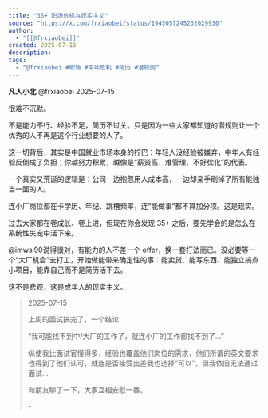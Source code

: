 ```yaml
---
title: "35+ 职场危机与现实主义"
source: "https://x.com/frxiaobei/status/1945057245232029930"
author:
  - "[[@frxiaobei]]"
created: 2025-07-16
description:
tags:
  - "@frxiaobei #职场 #中年危机 #简历 #潜规则"
---
```

**凡人小北** @frxiaobei 2025-07-15

很难不沉默。

不是能力不行、经验不足，简历不过关。只是因为一些大家都知道的潜规则让一个优秀的人不再是这个行业想要的人了。

这一切背后，其实是中国就业市场本身的拧巴：年轻人没经验被嫌弃，中年人有经验反倒成了负担；你越努力积累，越像是“薪资高、难管理、不好优化”的代表。

一个真实又荒诞的逻辑是：公司一边抱怨用人成本高，一边却亲手刷掉了所有能独当一面的人。

连小厂岗位都在卡学历、年纪、跳槽频率，连“能做事”都不算加分项。这是现实。

过去大家都在卷成长、卷上进，但现在你会发现 35+ 之后，要先学会的是怎么在系统性失宠中活下来。

@imwsl90说得很对，有能力的人不差一个 offer，换一套打法而已。没必要等一个“大厂机会”去打工，开始做能带来确定性的事：能卖货、能写东西、能独立搞点小项目，能靠自己而不是简历活下去。

这不是悲观，这是成年人的现实主义。

> 2025-07-15
> 
> 上周的面试搞完了，一个结论
> 
> “我可能找不到中/大厂的工作了，就连小厂的工作都找不到了...”
> 
> 纵使我比面试官懂得多，经验也覆盖他们岗位的需求，他们所谓的英文要求也得到了他们认可，就连是否接受出差我也选择“可以”，但我依旧无法通过面试...
> 
> 和朋友聊了一下，大家互相安慰一番。
> 
> \-
